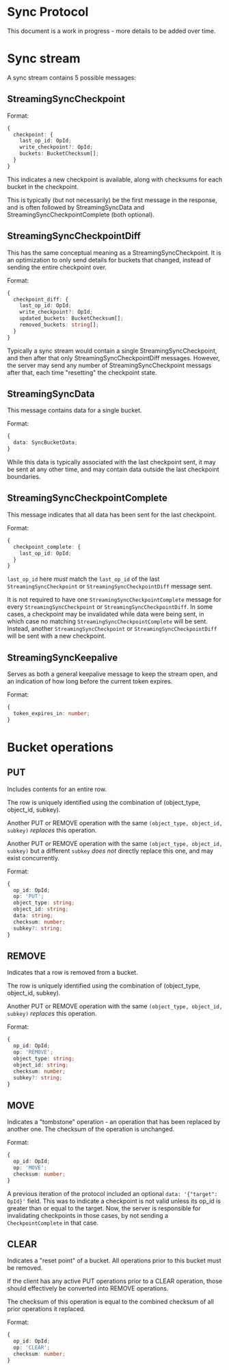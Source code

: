 # Sync Protocol

This document is a work in progress - more details to be added over time.

# Sync stream

A sync stream contains 5 possible messages:

## StreamingSyncCheckpoint

Format:

```ts
{
  checkpoint: {
    last_op_id: OpId;
    write_checkpoint?: OpId;
    buckets: BucketChecksum[];
  }
}
```

This indicates a new checkpoint is available, along with checksums for each bucket in the checkpoint.

This is typically (but not necessarily) be the first message in the response, and is often followed by StreamingSyncData and StreamingSyncCheckpointComplete (both optional).

## StreamingSyncCheckpointDiff

This has the same conceptual meaning as a StreamingSyncCheckpoint. It is an optimization to only send details for buckets that changed, instead of sending the entire checkpoint over.

Format:

```ts
{
  checkpoint_diff: {
    last_op_id: OpId;
    write_checkpoint?: OpId;
    updated_buckets: BucketChecksum[];
    removed_buckets: string[];
  }
}
```

Typically a sync stream would contain a single StreamingSyncCheckpoint, and then after that only StreamingSyncCheckpointDiff messages. However, the server may send any number of StreamingSyncCheckpoint messags after that, each time "resetting" the checkpoint state.

## StreamingSyncData

This message contains data for a single bucket.

Format:

```ts
{
  data: SyncBucketData;
}
```

While this data is typically associated with the last checkpoint sent, it may be sent at any other time, and may contain data outside the last checkpoint boundaries.

## StreamingSyncCheckpointComplete

This message indicates that all data has been sent for the last checkpoint.

Format:

```ts
{
  checkpoint_complete: {
    last_op_id: OpId;
  }
}
```

`last_op_id` here _must_ match the `last_op_id` of the last `StreamingSyncCheckpoint` or `StreamingSyncCheckpointDiff` message sent.

It is not required to have one `StreamingSyncCheckpointComplete` message for every `StreamingSyncCheckpoint` or `StreamingSyncCheckpointDiff`. In some cases, a checkpoint may be invalidated while data were being sent, in which case no matching `StreamingSyncCheckpointComplete` will be sent. Instead, another `StreamingSyncCheckpoint` or `StreamingSyncCheckpointDiff` will be sent with a new checkpoint.

## StreamingSyncKeepalive

Serves as both a general keepalive message to keep the stream open, and an indication of how long before the current token expires.

Format:

```ts
{
  token_expires_in: number;
}
```

# Bucket operations

## PUT

Includes contents for an entire row.

The row is uniquely identified using the combination of (object_type, object_id, subkey).

Another PUT or REMOVE operation with the same `(object_type, object_id, subkey)` _replaces_
this operation.

Another PUT or REMOVE operation with the same `(object_type, object_id, subkey)` but a different `subkey` _does not_ directly replace this one, and may exist concurrently.

Format:

```ts
{
  op_id: OpId;
  op: 'PUT';
  object_type: string;
  object_id: string;
  data: string;
  checksum: number;
  subkey?: string;
}
```

## REMOVE

Indicates that a row is removed from a bucket.

The row is uniquely identified using the combination of (object_type, object_id, subkey).

Another PUT or REMOVE operation with the same `(object_type, object_id, subkey)` _replaces_
this operation.

Format:

```ts
{
  op_id: OpId;
  op: 'REMOVE';
  object_type: string;
  object_id: string;
  checksum: number;
  subkey?: string;
}
```

## MOVE

Indicates a "tombstone" operation - an operation that has been replaced by another one.
The checksum of the operation is unchanged.

Format:

```ts
{
  op_id: OpId;
  op: 'MOVE';
  checksum: number;
}
```

A previous iteration of the protocol included an optional `data: '{"target": OpId}'` field. This was to indicate a checkpoint is not valid unless its op_id is greater than or equal to the target. Now, the server is responsible for invalidating checkpoints in those cases, by not sending a `CheckpointComplete` in that case.

## CLEAR

Indicates a "reset point" of a bucket. All operations prior to this bucket must be removed.

If the client has any active PUT operations prior to a CLEAR operation, those should effectively be converted into REMOVE operations.

The checksum of this operation is equal to the combined checksum of all prior operations it replaced.

Format:

```ts
{
  op_id: OpId;
  op: 'CLEAR';
  checksum: number;
}
```
